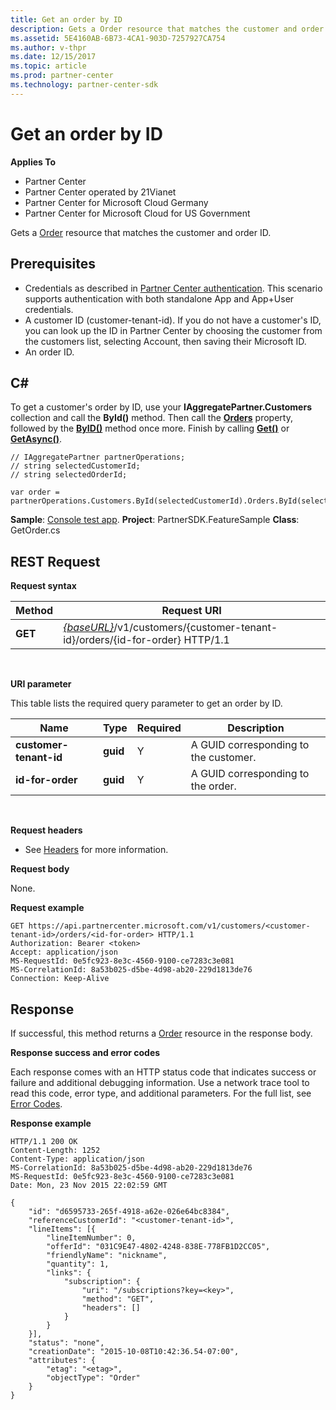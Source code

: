 ```yaml
---
title: Get an order by ID
description: Gets a Order resource that matches the customer and order ID.
ms.assetid: 5E4160AB-6B73-4CA1-903D-7257927CA754
ms.author: v-thpr
ms.date: 12/15/2017
ms.topic: article
ms.prod: partner-center
ms.technology: partner-center-sdk
---
```


# Get an order by ID


**Applies To**

-   Partner Center
-   Partner Center operated by 21Vianet
-   Partner Center for Microsoft Cloud Germany
-   Partner Center for Microsoft Cloud for US Government

Gets a [Order](orders.md) resource that matches the customer and order ID.

## <span id="Prerequisites"></span><span id="prerequisites"></span><span id="PREREQUISITES"></span>Prerequisites


-   Credentials as described in [Partner Center authentication](partner-center-authentication.md). This scenario supports authentication with both standalone App and App+User credentials.
-   A customer ID (customer-tenant-id). If you do not have a customer's ID, you can look up the ID in Partner Center by choosing the customer from the customers list, selecting Account, then saving their Microsoft ID.
-   An order ID.

## <span id="C_"></span><span id="c_"></span>C#


To get a customer's order by ID, use your **IAggregatePartner.Customers** collection and call the **ById()** method. Then call the [**Orders**](https://review.docs.microsoft.com/dotnet/api/microsoft.store.partnercenter.customers.icustomeroperations.orders) property, followed by the [**ByID()**](https://review.docs.microsoft.com/dotnet/api/microsoft.store.partnercenter.orders.iordercollectionoperations.byid) method once more. Finish by calling [**Get()**](https://review.docs.microsoft.com/dotnet/api/microsoft.store.partnercenter.genericoperations.ientitygetoperations.get) or [**GetAsync()**](https://review.docs.microsoft.com/dotnet/api/microsoft.store.partnercenter.genericoperations.ientitygetoperations.getasync).

```CSharp
// IAggregatePartner partnerOperations;
// string selectedCustomerId;
// string selectedOrderId;

var order = partnerOperations.Customers.ById(selectedCustomerId).Orders.ById(selectedOrder.Id).Get();
```

**Sample**: [Console test app](console-test-app.md). **Project**: PartnerSDK.FeatureSample **Class**: GetOrder.cs

## <span id="REST_Request"></span><span id="rest_request"></span><span id="REST_REQUEST"></span>REST Request


**Request syntax**

| Method  | Request URI                                                                                                  |
|---------|--------------------------------------------------------------------------------------------------------------|
| **GET** | [*{baseURL}*](partner-center-rest-urls.md)/v1/customers/{customer-tenant-id}/orders/{id-for-order} HTTP/1.1 |

 

**URI parameter**

This table lists the required query parameter to get an order by ID.

| Name                   | Type     | Required | Description                           |
|------------------------|----------|----------|---------------------------------------|
| **customer-tenant-id** | **guid** | Y        | A GUID corresponding to the customer. |
| **id-for-order**       | **guid** | Y        | A GUID corresponding to the order.    |

 

**Request headers**

-   See [Headers](headers.md) for more information.

**Request body**

None.

**Request example**

```
GET https://api.partnercenter.microsoft.com/v1/customers/<customer-tenant-id>/orders/<id-for-order> HTTP/1.1
Authorization: Bearer <token>
Accept: application/json
MS-RequestId: 0e5fc923-8e3c-4560-9100-ce7283c3e081
MS-CorrelationId: 8a53b025-d5be-4d98-ab20-229d1813de76
Connection: Keep-Alive
```

## <span id="Response"></span><span id="response"></span><span id="RESPONSE"></span>Response


If successful, this method returns a [Order](orders.md) resource in the response body.

**Response success and error codes**

Each response comes with an HTTP status code that indicates success or failure and additional debugging information. Use a network trace tool to read this code, error type, and additional parameters. For the full list, see [Error Codes](error-codes.md).

**Response example**

```
HTTP/1.1 200 OK
Content-Length: 1252
Content-Type: application/json
MS-CorrelationId: 8a53b025-d5be-4d98-ab20-229d1813de76
MS-RequestId: 0e5fc923-8e3c-4560-9100-ce7283c3e081
Date: Mon, 23 Nov 2015 22:02:59 GMT

{
    "id": "d6595733-265f-4918-a62e-026e64bc8384",
    "referenceCustomerId": "<customer-tenant-id>",
    "lineItems": [{
        "lineItemNumber": 0,
        "offerId": "031C9E47-4802-4248-838E-778FB1D2CC05",
        "friendlyName": "nickname",
        "quantity": 1,
        "links": {
            "subscription": {
                "uri": "/subscriptions?key=<key>",
                "method": "GET",
                "headers": []
            }
        }
    }],
    "status": "none",
    "creationDate": "2015-10-08T10:42:36.54-07:00",
    "attributes": {
        "etag": "<etag>",
        "objectType": "Order"
    }
}
```

 

 




